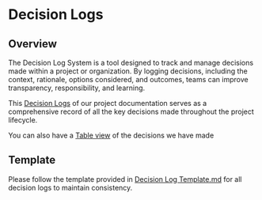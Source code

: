# Decision Logs

## Overview
The Decision Log System is a tool designed to track and manage decisions made within a project or organization. By logging decisions, including the context, rationale, options considered, and outcomes, teams can improve transparency, responsibility, and learning. 

This [Decision Logs](DecisionLogs/) of our project documentation serves as a comprehensive record of all the key decisions made throughout the project lifecycle. 

You can also have a [Table view](https://github.com/orgs/24-S1-2-C-Moral-Decisions/projects/3) of the decisions we have made

## Template
Please follow the template provided in [Decision Log Template.md](DecisionLogTemplate.md) for all decision logs to maintain consistency.